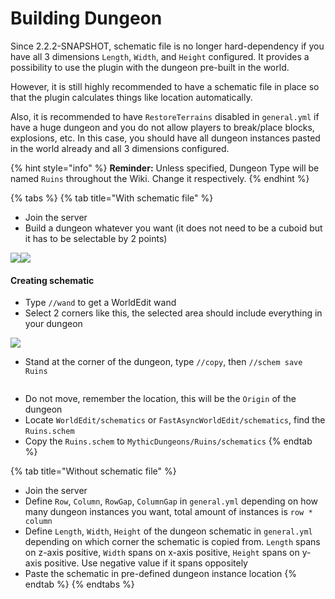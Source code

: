 # Building Dungeon

Since 2.2.2-SNAPSHOT, schematic file is no longer hard-dependency if you have all 3 dimensions `Length`, `Width`, and `Height` configured. It provides a possibility to use the plugin with the dungeon pre-built in the world.

However, it is still highly recommended to have a schematic file in place so that the plugin calculates things like location automatically.

Also, it is recommended to have `RestoreTerrains` disabled in `general.yml` if have a huge dungeon and you do not allow players to break/place blocks, explosions, etc. In this case, you should have all dungeon instances pasted in the world already and all 3 dimensions configured.

{% hint style="info" %}
**Reminder:** Unless specified, Dungeon Type will be named `Ruins` throughout the Wiki. Change it respectively.
{% endhint %}

{% tabs %}
{% tab title="With schematic file" %}
* Join the server
* Build a dungeon whatever you want (it does not need to be a cuboid but it has to be selectable by 2 points)

![](https://user-images.githubusercontent.com/7139370/158058569-571a10b9-c7c2-42fb-b15a-c20d33199c7c.png)![](https://user-images.githubusercontent.com/7139370/158058574-38c7ae1e-db3b-4521-863f-c97990185873.png)

#### Creating schematic

* Type `//wand` to get a WorldEdit wand
* Select 2 corners like this, the selected area should include everything in your dungeon

![](https://user-images.githubusercontent.com/7139370/158058831-96eb2715-11c5-4221-bc28-1f5fd14707bc.png)

* Stand at the corner of the dungeon, type `//copy`, then `//schem save Ruins`

<img src="https://user-images.githubusercontent.com/7139370/158059158-9a46642e-db57-41ea-914d-cd3eeb4e02d8.png" alt="" data-size="original">

* Do not move, remember the location, this will be the `Origin` of the dungeon
* Locate `WorldEdit/schematics` or `FastAsyncWorldEdit/schematics`, find the `Ruins.schem`
* Copy the `Ruins.schem` to `MythicDungeons/Ruins/schematics`
{% endtab %}

{% tab title="Without schematic file" %}
* Join the server
* Define `Row`, `Column`, `RowGap`, `ColumnGap` in `general.yml` depending on how many dungeon instances you want, total amount of instances is `row * column`
* Define `Length`, `Width`, `Height` of the dungeon schematic in `general.yml` depending on which corner the schematic is copied from. `Length` spans on z-axis positive, `Width` spans on x-axis positive, `Height` spans on y-axis positive. Use negative value if it spans oppositely
* Paste the schematic in pre-defined dungeon instance location
{% endtab %}
{% endtabs %}
